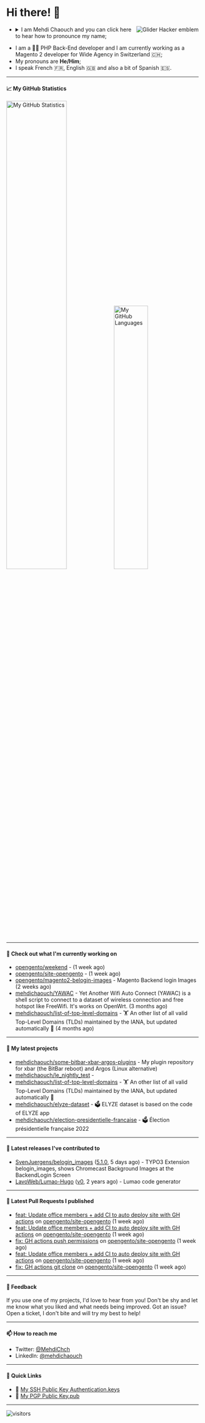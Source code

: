 # Hi there! 👋

<a href="#"><img align="right" title="Glider Hacker emblem" alt="Glider Hacker emblem" src="https://www.mediawiki.org/w/index.php?title=Special:Redirect/file/Glider.svg&width=140&height=140"></a>

- <details>
    <summary>I am Mehdi Chaouch and you can click here to hear how to pronounce my name;</summary>

    https://user-images.githubusercontent.com/861701/137650876-14f45303-cd42-4c4e-a172-a80abc8aa627.mp4
</details>

- I am a 👨‍💻 PHP Back-End developer and I am currently working as a Magento 2 developer for Wide Agency in Switzerland 🇨🇭;
- My pronouns are **He/Him**;
- I speak French 🇫🇷, English 🇬🇧 and also a bit of Spanish 🇪🇸.

---

#### 📈 My GitHub Statistics

<img alt="My GitHub Statistics" src="https://github-readme-stats.vercel.app/api?username=mehdichaouch&show_icons=true&count_private=true&theme=dark&hide_title=false&hide_border=true" width="56%" height="56%" /><img alt="My GitHub Languages" src="https://github-readme-stats.vercel.app/api/top-langs/?username=mehdichaouch&layout=compact&langs_count=10&theme=dark&hide_title=true&hide_border=true" width="42%" height="42%" />

---

#### 👷 Check out what I'm currently working on

- [opengento/weekend](https://github.com/opengento/weekend) -  (1 week ago)
- [opengento/site-opengento](https://github.com/opengento/site-opengento) -  (1 week ago)
- [opengento/magento2-belogin-images](https://github.com/opengento/magento2-belogin-images) - Magento Backend login Images (2 weeks ago)
- [mehdichaouch/YAWAC](https://github.com/mehdichaouch/YAWAC) - Yet Another Wifi Auto Connect (YAWAC) is a shell script to connect to a dataset of wireless connection and free hotspot like FreeWifi. It&#39;s works on OpenWrt. (3 months ago)
- [mehdichaouch/list-of-top-level-domains](https://github.com/mehdichaouch/list-of-top-level-domains) - 🏋️ An other list of all valid Top-Level Domains (TLDs) maintained by the IANA, but updated automatically 🎉 (4 months ago)

---

#### 🌱 My latest projects

- [mehdichaouch/some-bitbar-xbar-argos-plugins](https://github.com/mehdichaouch/some-bitbar-xbar-argos-plugins) - My plugin repository for xbar (the BitBar reboot) and Argos (Linux alternative)
- [mehdichaouch/le_nightly_test](https://github.com/mehdichaouch/le_nightly_test) - 
- [mehdichaouch/list-of-top-level-domains](https://github.com/mehdichaouch/list-of-top-level-domains) - 🏋️ An other list of all valid Top-Level Domains (TLDs) maintained by the IANA, but updated automatically 🎉
- [mehdichaouch/elyze-dataset](https://github.com/mehdichaouch/elyze-dataset) - 🗳️ ELYZE dataset is based on the code of ELYZE app
- [mehdichaouch/election-presidentielle-francaise](https://github.com/mehdichaouch/election-presidentielle-francaise) - 🗳️  Élection présidentielle française 2022

---

#### 🔭 Latest releases I've contributed to

- [SvenJuergens/belogin_images](https://github.com/SvenJuergens/belogin_images) ([5.1.0](https://github.com/SvenJuergens/belogin_images/releases/tag/5.1.0), 5 days ago) - TYPO3 Extension belogin_images, shows Chromecast Background Images at the BackendLogin Screen
- [LavoWeb/Lumao-Hugo](https://github.com/LavoWeb/Lumao-Hugo) ([v0](https://github.com/LavoWeb/Lumao-Hugo/releases/tag/v0), 2 years ago) - Lumao code generator

---

#### 🔨 Latest Pull Requests I published

- [feat: Update office members &#43; add CI to auto deploy site with GH actions](https://github.com/opengento/site-opengento/pull/50) on [opengento/site-opengento](https://github.com/opengento/site-opengento) (1 week ago)
- [feat: Update office members &#43; add CI to auto deploy site with GH actions](https://github.com/opengento/site-opengento/pull/48) on [opengento/site-opengento](https://github.com/opengento/site-opengento) (1 week ago)
- [fix: GH actions push permissions](https://github.com/opengento/site-opengento/pull/47) on [opengento/site-opengento](https://github.com/opengento/site-opengento) (1 week ago)
- [feat: Update office members &#43; add CI to auto deploy site with GH actions](https://github.com/opengento/site-opengento/pull/46) on [opengento/site-opengento](https://github.com/opengento/site-opengento) (1 week ago)
- [fix: GH actions git clone](https://github.com/opengento/site-opengento/pull/45) on [opengento/site-opengento](https://github.com/opengento/site-opengento) (1 week ago)

---

#### 💬 Feedback

If you use one of my projects, I'd love to hear from you! Don't be shy and let me know what you liked
and what needs being improved. Got an issue? Open a ticket, I don't bite and will try my best to help!

---

#### 📫 How to reach me

- Twitter: [@MehdiChch](https://www.twitter.com/MehdiChch/)
- LinkedIn: [@mehdichaouch](https://www.linkedin.com/in/mehdichaouch/)

---

#### 🔗 Quick Links

- 🔐  [My SSH Public Key Authentication.keys](https://github.com/mehdichaouch.keys)
- 🔐  [My PGP Public Key.pub](https://gist.githubusercontent.com/mehdichaouch/mehdichaouch.pub)

---

![visitors](https://visitor-badge.laobi.icu/badge?page_id=mehdichaouch)

